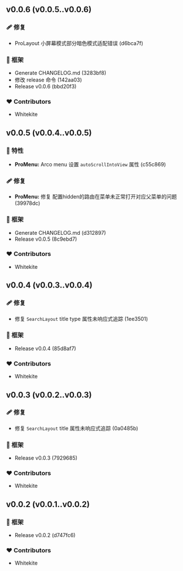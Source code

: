
## v0.0.6 (v0.0.5..v0.0.6)


### 🩹 修复

  - ProLayout 小屏幕模式部分暗色模式适配错误 (d6bca7f)

### 🏡 框架

  - Generate CHANGELOG.md (3283bf8)
  - 修改 release 命令 (142aa03)
  - Release v0.0.6 (bbd20f3)

### ❤️  Contributors

- Whitekite

## v0.0.5 (v0.0.4..v0.0.5)


### 🚀 特性

  - **ProMenu:** Arco menu 设置 `autoScrollIntoView` 属性 (c55c869)

### 🩹 修复

  - **ProMenu:** 修复 配置hidden的路由在菜单未正常打开对应父菜单的问题 (39978dc)

### 🏡 框架

  - Generate CHANGELOG.md (d312897)
  - Release v0.0.5 (8c9ebd7)

### ❤️  Contributors

- Whitekite

## v0.0.4 (v0.0.3..v0.0.4)


### 🩹 修复

  - 修复 `SearchLayout` title type 属性未响应式追踪 (1ee3501)

### 🏡 框架

  - Release v0.0.4 (85d8af7)

### ❤️  Contributors

- Whitekite

## v0.0.3 (v0.0.2..v0.0.3)


### 🩹 修复

  - 修复 `SearchLayout` title 属性未响应式追踪 (0a0485b)

### 🏡 框架

  - Release v0.0.3 (7929685)

### ❤️  Contributors

- Whitekite

## v0.0.2 (v0.0.1..v0.0.2)


### 🏡 框架

  - Release v0.0.2 (d747fc6)

### ❤️  Contributors

- Whitekite

